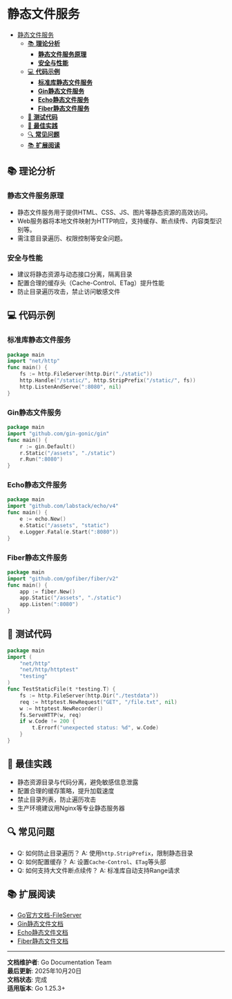 ﻿# 静态文件服务

<!-- TOC START -->
- [静态文件服务](#静态文件服务)
  - [📚 **理论分析**](#-理论分析)
    - [**静态文件服务原理**](#静态文件服务原理)
    - [**安全与性能**](#安全与性能)
  - [💻 **代码示例**](#-代码示例)
    - [**标准库静态文件服务**](#标准库静态文件服务)
    - [**Gin静态文件服务**](#gin静态文件服务)
    - [**Echo静态文件服务**](#echo静态文件服务)
    - [**Fiber静态文件服务**](#fiber静态文件服务)
  - [🧪 **测试代码**](#-测试代码)
  - [🎯 **最佳实践**](#-最佳实践)
  - [🔍 **常见问题**](#-常见问题)
  - [📚 **扩展阅读**](#-扩展阅读)
<!-- TOC END -->

## 📚 **理论分析**

### **静态文件服务原理**

- 静态文件服务用于提供HTML、CSS、JS、图片等静态资源的高效访问。
- Web服务器将本地文件映射为HTTP响应，支持缓存、断点续传、内容类型识别等。
- 需注意目录遍历、权限控制等安全问题。

### **安全与性能**

- 建议将静态资源与动态接口分离，隔离目录
- 配置合理的缓存头（Cache-Control、ETag）提升性能
- 防止目录遍历攻击，禁止访问敏感文件

## 💻 **代码示例**

### **标准库静态文件服务**

```go
package main
import "net/http"
func main() {
    fs := http.FileServer(http.Dir("./static"))
    http.Handle("/static/", http.StripPrefix("/static/", fs))
    http.ListenAndServe(":8080", nil)
}

```

### **Gin静态文件服务**

```go
package main
import "github.com/gin-gonic/gin"
func main() {
    r := gin.Default()
    r.Static("/assets", "./static")
    r.Run(":8080")
}

```

### **Echo静态文件服务**

```go
package main
import "github.com/labstack/echo/v4"
func main() {
    e := echo.New()
    e.Static("/assets", "static")
    e.Logger.Fatal(e.Start(":8080"))
}

```

### **Fiber静态文件服务**

```go
package main
import "github.com/gofiber/fiber/v2"
func main() {
    app := fiber.New()
    app.Static("/assets", "./static")
    app.Listen(":8080")
}

```

## 🧪 **测试代码**

```go
package main
import (
    "net/http"
    "net/http/httptest"
    "testing"
)
func TestStaticFile(t *testing.T) {
    fs := http.FileServer(http.Dir("./testdata"))
    req := httptest.NewRequest("GET", "/file.txt", nil)
    w := httptest.NewRecorder()
    fs.ServeHTTP(w, req)
    if w.Code != 200 {
        t.Errorf("unexpected status: %d", w.Code)
    }
}

```

## 🎯 **最佳实践**

- 静态资源目录与代码分离，避免敏感信息泄露
- 配置合理的缓存策略，提升加载速度
- 禁止目录列表，防止遍历攻击
- 生产环境建议用Nginx等专业静态服务器

## 🔍 **常见问题**

- Q: 如何防止目录遍历？
  A: 使用`http.StripPrefix`，限制静态目录
- Q: 如何配置缓存？
  A: 设置`Cache-Control`、`ETag`等头部
- Q: 如何支持大文件断点续传？
  A: 标准库自动支持Range请求

## 📚 **扩展阅读**

- [Go官方文档-FileServer](https://golang.org/pkg/net/http/#FileServer)
- [Gin静态文件文档](https://gin-gonic.com/docs/examples/serving-static-files/)
- [Echo静态文件文档](https://echo.labstack.com/guide/static-files/)
- [Fiber静态文件文档](https://docs.gofiber.io/api/app#static)

---

**文档维护者**: Go Documentation Team  
**最后更新**: 2025年10月20日  
**文档状态**: 完成  
**适用版本**: Go 1.25.3+
